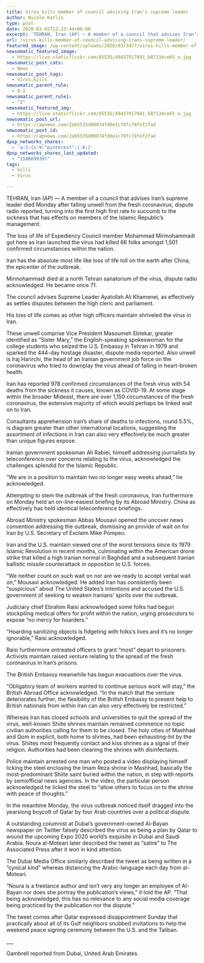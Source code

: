 ```yaml
---
title: Virus kills member of council advising Iran’s supreme leader
author: Nicole Karlis
type: post
date: 2020-03-02T12:23:44+00:00
excerpt: 'TEHRAN, Iran (AP) — A member of a council that advises Iran’s supreme leader died Monday after falling sick from the new coronavirus, state radio reported, becoming the first top official to succumb to the illness that is affecting members of the Islamic Republic’s leadership. The death of Expediency Council member Mohammad Mirmohammadi came as&hellip;'
url: /virus-kills-member-of-council-advising-irans-supreme-leader/
featured_image: /wp-content/uploads/2020/03/3477/virus-kills-member-of-council-advising-irans-supreme-leader.jpg
newsomatic_featured_image:
  - https://live.staticflickr.com/65535/49437917691_b87134ce65_o.jpg
newsomatic_post_cats:
  - News
newsomatic_post_tags:
  - Virus,kills
newsomatic_parent_rule:
  - 0-2
newsomatic_parent_rule1:
  - "2"
newsomatic_featured_img:
  - https://live.staticflickr.com/65535/49437917691_b87134ce65_o.jpg
newsomatic_post_url:
  - https://apnews.com/2ab5535d09074fd0e1c70fc78fef2fad
newsomatic_post_id:
  - https://apnews.com/2ab5535d09074fd0e1c70fc78fef2fad
dpsp_networks_shares:
  - 'a:1:{s:9:"pinterest";i:0;}'
dpsp_networks_shares_last_updated:
  - "1586699397"
tags:
  - kills
  - Virus

---
```

<div class="Article" data-key="article">
  <p class="Component-root-0-2-76 Component-p-0-2-68">
    TEHRAN, Iran (AP) — A member of a council that advises Iran’s supreme leader died Monday after falling unwell from the fresh coronavirus, dispute radio reported, turning into the first high first rate to succumb to the sickness that has effects on members of the Islamic Republic’s management.
  </p>
  
  <p class="Component-root-0-2-76 Component-p-0-2-68">
    The loss of life of Expediency Council member Mohammad Mirmohammadi got here as Iran launched the virus had killed 66 folks amongst 1,501 confirmed circumstances within the nation.
  </p>
  
  <p class="Component-root-0-2-76 Component-p-0-2-68">
    Iran has the absolute most life like loss of life toll on the earth after China, the epicenter of the outbreak.
  </p>
  
  <p class="Component-root-0-2-76 Component-p-0-2-68">
    Mirmohammadi died at a north Tehran sanatorium of the virus, dispute radio acknowledged. He became once 71.
  </p>
  
  <p class="Component-root-0-2-76 Component-p-0-2-68">
    The council advises Supreme Leader Ayatollah Ali Khamenei, as effectively as settles disputes between the high cleric and parliament.
  </p>
  
  <p class="Component-root-0-2-76 Component-p-0-2-68">
    His loss of life comes as other high officers maintain shriveled the virus in Iran.
  </p>
  
  <p class="Component-root-0-2-76 Component-p-0-2-68">
    These unwell comprise Vice President Masoumeh Ebtekar, greater identified as “Sister Mary,” the English-speaking spokeswoman for the college students who seized the U.S. Embassy in Tehran in 1979 and sparked the 444-day hostage disaster, dispute media reported. Also unwell is Iraj Harirchi, the head of an Iranian government job force on the coronavirus who tried to downplay the virus ahead of falling in heart-broken health.
  </p>
  
  <p class="Component-root-0-2-76 Component-p-0-2-68">
    Iran has reported 978 confirmed circumstances of the fresh virus with 54 deaths from the sickness it causes, known as COVID-19. At some stage within the broader Mideast, there are over 1,150 circumstances of the fresh coronavirus, the extensive majority of which would perhaps be linked wait on to Iran.
  </p>
  
  <p class="Component-root-0-2-76 Component-p-0-2-68">
    Consultants apprehension Iran’s share of deaths to infections, round 5.5%, is diagram greater than other international locations, suggesting the assortment of infections in Iran can also very effectively be much greater than unique figures expose.
  </p>
  
  <div data-key="ad-placeholder" id="div-gpt-ad-1470255291270-0" class="DFPSlot Component-dfp-0-2-72 Component-ad-0-2-39">
  </div>
  
  <p class="Component-root-0-2-76 Component-p-0-2-68">
    Iranian government spokesman Ali Rabiei, himself addressing journalists by teleconference over concerns relating to the virus, acknowledged the challenges splendid for the Islamic Republic.
  </p>
  
  <p class="Component-root-0-2-76 Component-p-0-2-68">
    “We are in a position to maintain two no longer easy weeks ahead,” he acknowledged.
  </p>
  
  <p class="Component-root-0-2-76 Component-p-0-2-68">
    Attempting to stem the outbreak of the fresh coronavirus, Iran furthermore on Monday held an on-line-easiest briefing by its Abroad Ministry. China as effectively has held identical teleconference briefings.
  </p>
  
  <p class="Component-root-0-2-76 Component-p-0-2-68">
    Abroad Ministry spokesman Abbas Mousavi opened the uncover news convention addressing the outbreak, dismissing an provide of wait on for Iran by U.S. Secretary of Exclaim Mike Pompeo.
  </p>
  
  <p class="Component-root-0-2-76 Component-p-0-2-68">
    Iran and the U.S. maintain viewed one of the worst tensions since its 1979 Islamic Revolution in recent months, culminating within the American drone strike that killed a high Iranian normal in Baghdad and a subsequent Iranian ballistic missile counterattack in opposition to U.S. forces.
  </p>
  
  <p class="Component-root-0-2-76 Component-p-0-2-68">
    “We neither count on such wait on nor are we ready to accept verbal wait on,” Mousavi acknowledged. He added Iran has consistently been “suspicious” about The United States’s intentions and accused the U.S. government of seeking to weaken Iranians’ spirits over the outbreak.
  </p>
  
  <p class="Component-root-0-2-76 Component-p-0-2-68">
    Judiciary chief Ebrahim Raisi acknowledged some folks had begun stockpiling medical offers for profit within the nation, urging prosecutors to expose “no mercy for hoarders.”
  </p>
  
  <p class="Component-root-0-2-76 Component-p-0-2-68">
    “Hoarding sanitizing objects is fidgeting with folks’s lives and it&#8217;s no longer ignorable,” Raisi acknowledged.
  </p>
  
  <p class="Component-root-0-2-76 Component-p-0-2-68">
    Raisi furthermore entreated officers to grant “most” depart to prisoners. Activists maintain raised venture relating to the spread of the fresh coronavirus in Iran’s prisons.
  </p>
  
  <p class="Component-root-0-2-76 Component-p-0-2-68">
    The British Embassy meanwhile has begun evacuations over the virus.
  </p>
  
  <p class="Component-root-0-2-76 Component-p-0-2-68">
    “Obligatory team of workers wanted to continue serious work will stay,” the British Abroad Office acknowledged. “In the match that the venture deteriorates further, the flexibility of the British Embassy to present help to British nationals from within Iran can also very effectively be restricted.”
  </p>
  
  <p class="Component-root-0-2-76 Component-p-0-2-68">
    Whereas Iran has closed schools and universities to quit the spread of the virus, well-known Shiite shrines maintain remained commence no topic civilian authorities calling for them to be closed. The holy cities of Mashhad and Qom in explicit, both home to shrines, had been exhausting-hit by the virus. Shiites most frequently contact and kiss shrines as a signal of their religion. Authorities had been cleaning the shrines with disinfectants.
  </p>
  
  <p class="Component-root-0-2-76 Component-p-0-2-68">
    Police maintain arrested one man who posted a video displaying himself licking the steel enclosing the Imam Reza shrine in Mashhad, basically the most-predominant Shiite saint buried within the nation, in step with reports by semiofficial news agencies. In the video, the particular person acknowledged he licked the steel to “allow others to focus on to the shrine with peace of thoughts.”
  </p>
  
  <div class="social-embed Component-embed-0-2-77 Component-block-0-2-73" id="se0:75b828b0-43d0-11ea-e553-dde8ec049a01">
  </div>
  
  <div data-key="ad-placeholder" id="div-gpt-ad-1470255291270-1" class="DFPSlot Component-dfp-0-2-72 Component-ad-0-2-39">
  </div>
  
  <p class="Component-root-0-2-76 Component-p-0-2-68">
    In the meantime Monday, the virus outbreak noticed itself dragged into the yearslong boycott of Qatar by four Arab countries over a political dispute.
  </p>
  
  <p class="Component-root-0-2-76 Component-p-0-2-68">
    A outstanding columnist at Dubai’s government-owned Al-Bayan newspaper on Twitter falsely described the virus as being a plan by Qatar to wound the upcoming Expo 2020 world’s exquisite in Dubai <!-- --> and Saudi Arabia. Noura al-Moteari later described the tweet as “satire” to The Associated Press after it won in kind attention.
  </p>
  
  <p class="Component-root-0-2-76 Component-p-0-2-68">
    The Dubai Media Office similarly described the tweet as being written in a “cynical kind” whereas distancing the Arabic-language each day from al-Moteari.
  </p>
  
  <p class="Component-root-0-2-76 Component-p-0-2-68">
    “Noura is a freelance author and isn&#8217;t very any longer an employee of Al-Bayan nor does she portray the publication’s views,” it told the AP. “That being acknowledged, this has no relevance to any social media coverage being practiced by the publication nor the dispute.”
  </p>
  
  <p class="Component-root-0-2-76 Component-p-0-2-68">
    The tweet comes after Qatar expressed disappointment Sunday that practically about all of its Gulf neighbors snubbed invitations to help the weekend peace signing ceremony between the U.S. and the Taliban<!-- -->.
  </p>
  
  <div class="social-embed Component-embed-0-2-77 Component-block-0-2-73" id="se1:f0ce0320-43d0-11ea-b1c9-efc462406028">
  </div>
  
  <p class="Component-root-0-2-76 Component-p-0-2-68">
    ___
  </p>
  
  <p class="Component-root-0-2-76 Component-p-0-2-68">
    Gambrell reported from Dubai, United Arab Emirates.
  </p>
</div>